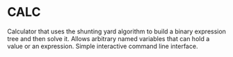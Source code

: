 # CALC
Calculator that uses the shunting yard algorithm to build a binary expression tree and then solve it. Allows arbitrary named variables that can hold a value or an expression. Simple interactive command line interface.